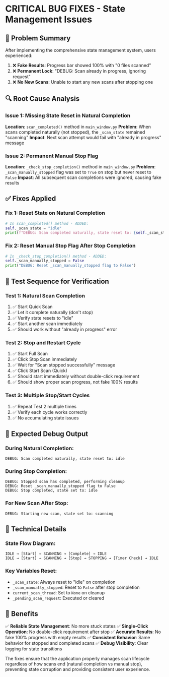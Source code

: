# CRITICAL BUG FIXES - State Management Issues

## 🐛 Problem Summary
After implementing the comprehensive state management system, users experienced:
1. ❌ **Fake Results**: Progress bar showed 100% with "0 files scanned"
2. ❌ **Permanent Lock**: "DEBUG: Scan already in progress, ignoring request"
3. ❌ **No New Scans**: Unable to start any new scans after stopping one

## 🔍 Root Cause Analysis

### Issue 1: Missing State Reset in Natural Completion
**Location**: `scan_completed()` method in `main_window.py`
**Problem**: When scans completed naturally (not stopped), the `_scan_state` remained "scanning"
**Impact**: Next scan attempt would fail with "already in progress" message

### Issue 2: Permanent Manual Stop Flag
**Location**: `_check_stop_completion()` method in `main_window.py`
**Problem**: `_scan_manually_stopped` flag was set to `True` on stop but never reset to `False`
**Impact**: All subsequent scan completions were ignored, causing fake results

## ✅ Fixes Applied

### Fix 1: Reset State on Natural Completion
```python
# In scan_completed() method - ADDED:
self._scan_state = "idle"
print(f"DEBUG: Scan completed naturally, state reset to: {self._scan_state}")
```

### Fix 2: Reset Manual Stop Flag After Stop Completion
```python
# In _check_stop_completion() method - ADDED:
self._scan_manually_stopped = False
print("DEBUG: Reset _scan_manually_stopped flag to False")
```

## 🧪 Test Sequence for Verification

### Test 1: Natural Scan Completion
1. ✅ Start Quick Scan
2. ✅ Let it complete naturally (don't stop)
3. ✅ Verify state resets to "idle"
4. ✅ Start another scan immediately
5. ✅ Should work without "already in progress" error

### Test 2: Stop and Restart Cycle
1. ✅ Start Full Scan
2. ✅ Click Stop Scan immediately
3. ✅ Wait for "Scan stopped successfully" message
4. ✅ Click Start Scan (Quick)
5. ✅ Should start immediately without double-click requirement
6. ✅ Should show proper scan progress, not fake 100% results

### Test 3: Multiple Stop/Start Cycles
1. ✅ Repeat Test 2 multiple times
2. ✅ Verify each cycle works correctly
3. ✅ No accumulating state issues

## 🎯 Expected Debug Output

### During Natural Completion:
```
DEBUG: Scan completed naturally, state reset to: idle
```

### During Stop Completion:
```
DEBUG: Stopped scan has completed, performing cleanup
DEBUG: Reset _scan_manually_stopped flag to False
DEBUG: Stop completed, state set to: idle
```

### For New Scan After Stop:
```
DEBUG: Starting new scan, state set to: scanning
```

## 🔧 Technical Details

### State Flow Diagram:
```
IDLE → [Start] → SCANNING → [Complete] → IDLE
IDLE → [Start] → SCANNING → [Stop] → STOPPING → [Timer Check] → IDLE
```

### Key Variables Reset:
- `_scan_state`: Always reset to "idle" on completion
- `_scan_manually_stopped`: Reset to `False` after stop completion
- `current_scan_thread`: Set to `None` on cleanup
- `_pending_scan_request`: Executed or cleared

## 🚀 Benefits

✅ **Reliable State Management**: No more stuck states
✅ **Single-Click Operation**: No double-click requirement after stop
✅ **Accurate Results**: No fake 100% progress with empty results
✅ **Consistent Behavior**: Same behavior for stopped and completed scans
✅ **Debug Visibility**: Clear logging for state transitions

The fixes ensure that the application properly manages scan lifecycle regardless of how scans end (natural completion vs manual stop), preventing state corruption and providing consistent user experience.
